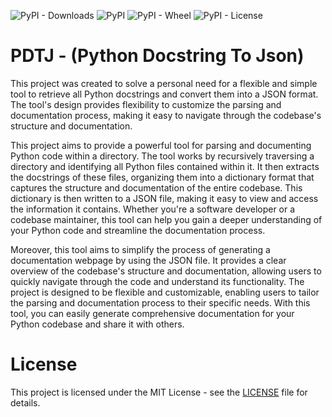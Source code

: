 ![PyPI - Downloads](https://img.shields.io/pypi/dm/pdtj)
![PyPI](https://img.shields.io/pypi/v/pdtj)
![PyPI - Wheel](https://img.shields.io/pypi/wheel/pdtj)
![PyPI - License](https://img.shields.io/pypi/l/pdtj)

# PDTJ - (Python Docstring To Json)

This project was created to solve a personal need for a flexible and simple tool to retrieve all
Python docstrings and convert them into a JSON format. The tool's design provides flexibility to
customize the parsing and documentation process, making it easy to navigate through the codebase's structure and
documentation.

This project aims to provide a powerful tool for parsing and documenting Python code within a directory. The tool works
by recursively traversing a directory and identifying all Python files contained within it. It then extracts the
docstrings of these files, organizing them into a dictionary format that captures the structure and documentation of the
entire codebase. This dictionary is then written to a JSON file, making it easy to view and access the information
it contains.
Whether you're a software developer or a codebase maintainer,
this tool can help you gain a deeper understanding of your Python code and streamline the documentation
process.

Moreover, this tool aims to simplify the process of generating a documentation webpage by
using the JSON file. It provides a clear overview of the codebase's structure and documentation,
allowing users to quickly navigate through the code and understand its functionality.
The project is designed to be flexible and customizable, enabling users to tailor the parsing
and documentation process to their specific needs. With this tool, you can easily generate comprehensive
documentation for your Python codebase and share it with others.


# License
This project is licensed under the MIT License - see the [LICENSE](https://github.com/Joaopeuko/pdtj/blob/master/LICENSE) file for details.
